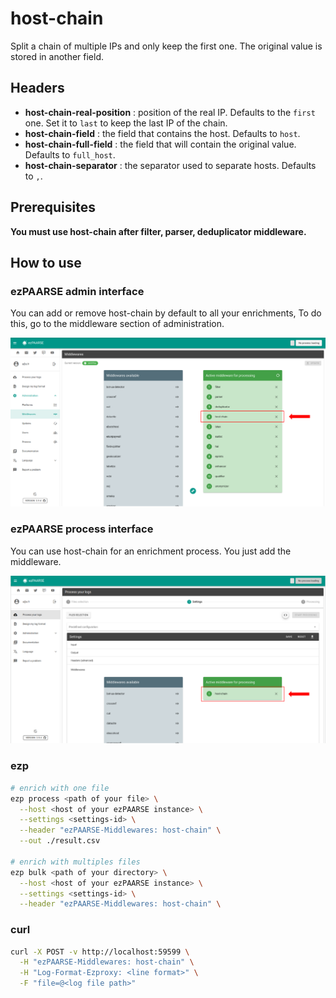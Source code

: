 # host-chain

Split a chain of multiple IPs and only keep the first one. The original value is stored in another field.

## Headers

+ **host-chain-real-position** : position of the real IP. Defaults to the `first` one. Set it to `last` to keep the last IP of the chain.
+ **host-chain-field** : the field that contains the host. Defaults to `host`.
+ **host-chain-full-field** : the field that will contain the original value. Defaults to `full_host`.
+ **host-chain-separator** : the separator used to separate hosts. Defaults to `,`.

## Prerequisites

**You must use host-chain after filter, parser, deduplicator middleware.**

## How to use

### ezPAARSE admin interface

You can add or remove host-chain by default to all your enrichments, To do this, go to the middleware section of administration.

![image](./docs/admin-interface.png)

### ezPAARSE process interface

You can use host-chain for an enrichment process. You just add the middleware.

![image](./docs/process-interface.png)

### ezp

```bash
# enrich with one file
ezp process <path of your file> \
  --host <host of your ezPAARSE instance> \
  --settings <settings-id> \
  --header "ezPAARSE-Middlewares: host-chain" \
  --out ./result.csv

# enrich with multiples files
ezp bulk <path of your directory> \
  --host <host of your ezPAARSE instance> \
  --settings <settings-id> \
  --header "ezPAARSE-Middlewares: host-chain" \

```

### curl

```bash
curl -X POST -v http://localhost:59599 \
  -H "ezPAARSE-Middlewares: host-chain" \
  -H "Log-Format-Ezproxy: <line format>" \
  -F "file=@<log file path>"

```